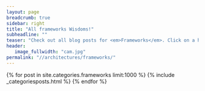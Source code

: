 ```yaml
---
layout: page
breadcrumb: true
sidebar: right
title: "All frameworks Wisdoms!"
subheadline: ""
teaser: "Check out all blog posts for <em>Frameworks</em>. Click on a headline to read the teaser."
header:
   image_fullwidth: "cam.jpg"
permalink: "//architectures/frameworks/"
---
```

{% for post in site.categories.frameworks limit:1000 %}
  {% include  _categoriesposts.html %}
{% endfor %}
